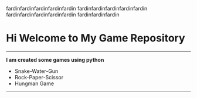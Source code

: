 fardinfardinfardinfardinfardin
fardinfardinfardinfardinfardin
fardinfardinfardinfardinfardin
fardinfardinfardin

# Hi Welcome to My Game Repository
***

**I am created some games using python**
- Snake-Water-Gun
- Rock-Paper-Scissor
- Hungman Game
---



